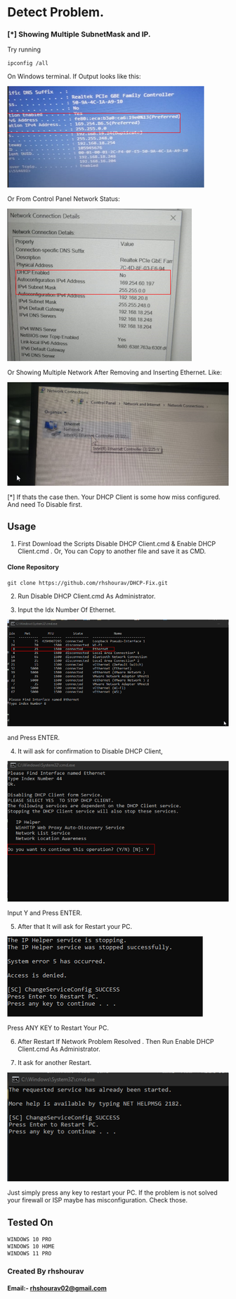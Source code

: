 # Detect Problem.
### [*] Showing Multiple SubnetMask and IP.
Try running 
```
ipconfig /all
```
On Windows terminal.
If Output looks like this:

![alt text](https://github.com/rhshourav/DHCP-Fix/blob/main/Img/Problem_hint_1.png?raw=true)

Or From Control Panel Network Status:

![alt text](https://github.com/rhshourav/DHCP-Fix/blob/main/Img/Problem_hint_1.2.png?raw=true)

Or Showing Multiple Network After Removing and Inserting Ethernet.
Like:

![alt text](https://github.com/rhshourav/DHCP-Fix/blob/main/Img/Problem_hint_2.png?raw=true)

[*] If thats the case then. Your DHCP Client is some how miss configured. And need To Disable first.

## Usage
1. First Download the Scripts Disable DHCP Client.cmd & Enable DHCP Client.cmd .
 Or, You can Copy to another file and save it as CMD.
#### Clone Repository
```
git clone https://github.com/rhshourav/DHCP-Fix.git
```
2. Run Disable DHCP Client.cmd As Administrator.

3. Input the Idx Number Of Ethernet.

![alt text](https://github.com/rhshourav/DHCP-Fix/blob/main/Img/Disable_1.png?raw=true)

and Press ENTER.

4. It will ask for confirmation to Disable DHCP Client,

![alt text](https://github.com/rhshourav/DHCP-Fix/blob/main/Img/Disable_2.png?raw=true)

Input Y and Press ENTER.

5. After that It will ask for Restart your PC.

![alt text](https://github.com/rhshourav/DHCP-Fix/blob/main/Img/Disable_3.png?raw=true)

Press ANY KEY to Restart Your PC.

6. After Restart If Network Problem Resolved . Then Run Enable DHCP Client.cmd  As Administrator.

7. It ask for another Restart.

![alt text](https://github.com/rhshourav/DHCP-Fix/blob/main/Img/Enable_1.png?raw=true)

Just simply press any key to restart your PC. 
If the problem is not solved your firewall or ISP maybe has misconfiguration. Check those.


## Tested On
```
WINDOWS 10 PRO
WINDOWS 10 HOME
WINDOWS 11 PRO
```



### Created By rhshourav
#### Email:- rhshourav02@gmail.com